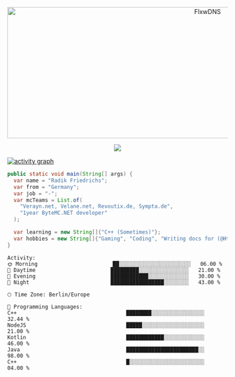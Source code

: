 <p align="center">
<img src="https://socialify.git.ci/FlxwDNS/FlxwDNS/image?description=1&descriptionEditable=Software%20Developer&font=Source%20Code%20Pro&language=1&name=1&pattern=Circuit%20Board&theme=Dark" alt="FlxwDNS" width="900" height="300" />
</p>

<p align="center">
  <img alig src="https://github-profile-trophy.vercel.app/?username=flxwdns&theme=onedark&column=-1" />
</p>

[![activity graph](https://github-readme-activity-graph.vercel.app/graph?username=flxwdns&theme=tokyo-night&custom_title=FlxwDNS%20Activity%20Graph&hide_border=true)](https://github.com/ashutosh00710/github-readme-activity-graph)

```java
public static void main(String[] args) {
  var name = "Radik Friedrichs";
  var from = "Germany";
  var job = "-";
  var mcTeams = List.of( 
    "Verayn.net, Velane.net, Revoutix.de, Sympta.de",
    "1year ByteMC.NET developer"
  );

  var learning = new String[]{"C++ (Sometimes)"};
  var hobbies = new String[]{"Gaming", "Coding", "Writing docs for (@HttpMarco)"};
}
```

```text
Activity:
🌞 Morning                        ██░░░░░░░░░░░░░░░░░░░░░░░   06.00 % 
🌆 Daytime                        █████████░░░░░░░░░░░░░░░░   21.00 % 
🌃 Evening                        ████████████░░░░░░░░░░░░░   30.00 % 
🌙 Night                          █████████████████░░░░░░░░   43.00 % 
```

```text
🕑︎ Time Zone: Berlin/Europe

💬 Programming Languages: 
C++                                   ████████░░░░░░░░░░░░░░░░░   32.44 % 
NodeJS                                █████░░░░░░░░░░░░░░░░░░░░   21.00 % 
Kotlin                                ████████████░░░░░░░░░░░░░   46.00 % 
Java                                  ███████████████████████░░   98.00 % 
C++                                   █░░░░░░░░░░░░░░░░░░░░░░░░   04.00 % 
```
